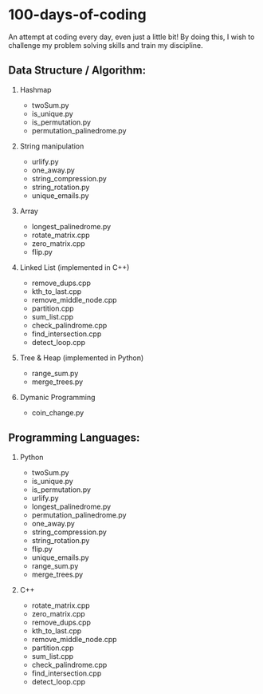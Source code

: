 # 100-days-of-coding
An attempt at coding every day, even just a little bit! By doing this, I wish to challenge my problem solving skills and train my discipline.

## Data Structure / Algorithm:
1. Hashmap
    * twoSum.py
    * is_unique.py
    * is_permutation.py
    * permutation_palinedrome.py
    
2. String manipulation
    * urlify.py
    * one_away.py
    * string_compression.py
    * string_rotation.py
    * unique_emails.py
    
3. Array
    * longest_palinedrome.py
    * rotate_matrix.cpp
    * zero_matrix.cpp
    * flip.py
    
4. Linked List (implemented in C++)
    * remove_dups.cpp
    * kth_to_last.cpp
    * remove_middle_node.cpp
    * partition.cpp
    * sum_list.cpp
    * check_palindrome.cpp
    * find_intersection.cpp
    * detect_loop.cpp

5. Tree & Heap (implemented in Python)
    * range_sum.py
    * merge_trees.py

6. Dymanic Programming
    * coin_change.py
    
## Programming Languages:
1. Python
    * twoSum.py
    * is_unique.py
    * is_permutation.py
    * urlify.py
    * longest_palinedrome.py
    * permutation_palinedrome.py
    * one_away.py
    * string_compression.py
    * string_rotation.py
    * flip.py
    * unique_emails.py
    * range_sum.py
    * merge_trees.py

2. C++
    * rotate_matrix.cpp
    * zero_matrix.cpp
    * remove_dups.cpp
    * kth_to_last.cpp
    * remove_middle_node.cpp
    * partition.cpp
    * sum_list.cpp
    * check_palindrome.cpp
    * find_intersection.cpp
    * detect_loop.cpp

